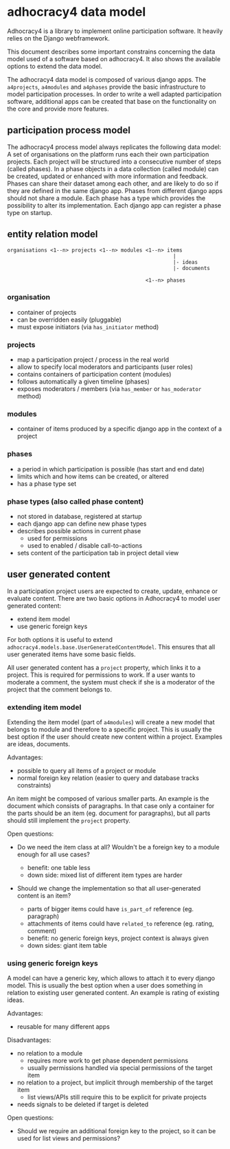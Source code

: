 adhocracy4 data model
=====================

Adhocracy4 is a library to implement online participation software. It
heavily relies on the Django webframework.

This document describes some important constrains concerning the data model
used of a software based on adhocracy4. It also shows the available options
to extend the data model.

The adhocracy4 data model is composed of various django apps. The `a4projects`,
`a4modules` and `a4phases` provide the basic infrastructure to model
participation processes. In order to write a well adapted participation
software, additional apps can be created that base on the functionality on the
core and provide more features.

participation process model
---------------------------

The adhocracy4 process model always replicates the following data model: A set
of organisations on the platform runs each their own participation projects.
Each project will be structured into a consecutive number of steps (called
phases). In a phase objects in a data collection (called module) can be
created, updated or enhanced with more information and feedback. Phases can
share their dataset among each other, and are likely to do so if they are
defined in the same django app. Phases from different django apps should not
share a module. Each phase has a type which provides the possibility to alter
its implementation. Each django app can register a phase type on startup.

entity relation model
---------------------

    organisations <1--n> projects <1--n> modules <1--n> items
                                                          |
                                                          |- ideas
                                                          |- documents

                                                 <1--n> phases

### organisation

-   container of projects
-   can be overridden easily (pluggable)
-   must expose initiators (via `has_initiator` method)

### projects

-   map a participation project / process in the real world
-   allow to specify local moderators and participants (user roles)
-   contains containers of participation content (modules)
-   follows automatically a given timeline (phases)
-   exposes moderators / members (via `has_member` or `has_moderator` method)

### modules

-   container of items produced by a specific django app in the context of a
    project

### phases

-   a period in which participation is possible (has start and end date)
-   limits which and how items can be created, or altered
-   has a phase type set

### phase types (also called phase content)

-   not stored in database, registered at startup
-   each django app can define new phase types
-   describes possible actions in current phase
    -   used for permissions
    -   used to enabled / disable call-to-actions
-   sets content of the participation tab in project detail view

user generated content
----------------------

In a participation project users are expected to create, update, enhance or
evaluate content. There are two basic options in Adhocracy4 to model user
generated content:

-   extend item model
-   use generic foreign keys

For both options it is useful to extend `adhocracy4.models.base.UserGeneratedContentModel`.
This ensures that all user generated items have some basic fields.

All user generated content has a `project` property, which links it to a
project. This is required for permissions to work. If a user wants to moderate
a comment, the system must check if she is a moderator of the project that the
comment belongs to.

### extending item model

Extending the item model (part of `a4modules`) will create a new model that
belongs to module and therefore to a specific project. This is usually the best
option if the user should create new content within a project. Examples are
ideas, documents.

Advantages:

-   possible to query all items of a project or module
-   normal foreign key relation (easier to query and database tracks
    constraints)

An item might be composed of various smaller parts. An example is the document
which consists of paragraphs. In that case only a container for the parts
should be an item (eg. document for paragraphs), but all parts should still
implement the `project` property.

Open questions:

-   Do we need the item class at all? Wouldn't be a foreign key to a module
    enough for all use cases?

    -   benefit: one table less
    -   down side: mixed list of different item types are harder

-   Should we change the implementation so that all user-generated content is
    an item?

    -   parts of bigger items could have `is_part_of` reference (eg. paragraph)
    -   attachments of items could have `related_to` reference (eg. rating,
        comment)
    -   benefit: no generic foreign keys, project context is always given
    -   down sides: giant item table

### using generic foreign keys

A model can have a generic key, which allows to attach it to every django
model. This is usually the best option when a user does something in relation
to existing user generated content. An example is rating of existing ideas.

Advantages:

-   reusable for many different apps

Disadvantages:

-   no relation to a module
    -   requires more work to get phase dependent permissions
    -   usually permissions handled via special permissions of the target item
-   no relation to a project, but implicit through membership of the target
    item
    -   list views/APIs still require this to be explicit for private projects
-   needs signals to be deleted if target is deleted

Open questions:

-   Should we require an additional foreign key to the project, so it can be
    used for list views and permissions?
